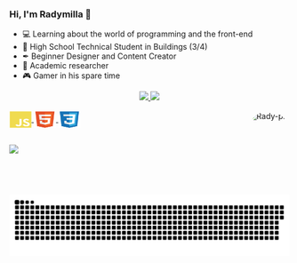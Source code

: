 ### Hi, I'm Radymilla 👋

<!--
**radymillacristiano/radymillacristiano** is a ✨ _special_ ✨ repository because its `README.md` (this file) appears on your GitHub profile. -->

- 💻 Learning about the world of programming and the front-end
- 👷‍ High School Technical Student in Buildings (3/4)
- ✒ Beginner Designer and Content Creator
- 🔎 Academic researcher
- 🎮 Gamer in his spare time


<div align="center">
  <a href="https://github.com/radymillacristiano">
  <img height="150em" src="https://github-readme-stats.vercel.app/api?username=radymillacristiano&show_icons=true&theme=vue-dark&include_all_commits=true&count_private=true"/>
  <img height="150em" src="https://github-readme-stats.vercel.app/api/top-langs/?username=radymillacristiano&layout=compact&langs_count=7&theme=vue-dark"/>
</div>
  
<div style="display: inline_block"><br>
  <img align="center" alt="Rady-Js" height="30" width="40" src="https://raw.githubusercontent.com/devicons/devicon/master/icons/javascript/javascript-plain.svg">
  <img align="center" alt="Rady-HTML" height="30" width="40" src="https://raw.githubusercontent.com/devicons/devicon/master/icons/html5/html5-original.svg">
  <img align="center" alt="Rady-CSS" height="30" width="40" src="https://raw.githubusercontent.com/devicons/devicon/master/icons/css3/css3-original.svg">
  <img align="right" alt="Rady-pic" height="150" style="border-radius:50px;" src="https://i.ibb.co/HTDCHCB/download20210904191604.png">
</div>
    
  ##
 
  <div> 
  <a href="https://instagram.com/radymilla_camilo" target="_blank"><img src="https://img.shields.io/badge/-Instagram-%23E4405F?style=for-the-badge&logo=instagram&logoColor=white" target="_blank"></a>
    
![Snake animation](https://github.com/radymillacristiano/radymillacristiano/blob/output/github-contribution-grid-snake.svg)

</div>
